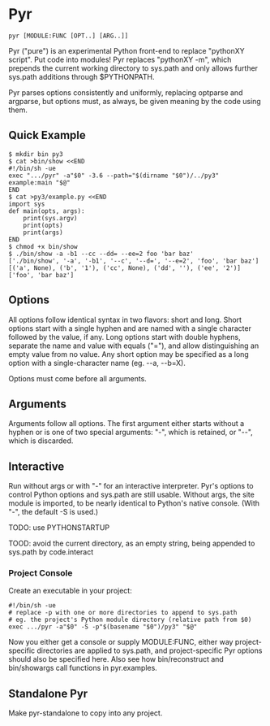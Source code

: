 Pyr
===

    pyr [MODULE:FUNC [OPT..] [ARG..]]

Pyr ("pure") is an experimental Python front-end to replace "pythonXY script".  Put code into modules!  Pyr replaces "pythonXY -m", which prepends the current working directory to sys.path and only allows further sys.path additions through $PYTHONPATH.

Pyr parses options consistently and uniformly, replacing optparse and argparse, but options must, as always, be given meaning by the code using them.

## Quick Example

    $ mkdir bin py3
    $ cat >bin/show <<END
    #!/bin/sh -ue
    exec ".../pyr" -a"$0" -3.6 --path="$(dirname "$0")/../py3" example:main "$@"
    END
    $ cat >py3/example.py <<END
    import sys
    def main(opts, args):
        print(sys.argv)
        print(opts)
        print(args)
    END
    $ chmod +x bin/show
    $ ./bin/show -a -b1 --cc --dd= --ee=2 foo 'bar baz'
    ['./bin/show', '-a', '-b1', '--c', '--d=', '--e=2', 'foo', 'bar baz']
    [('a', None), ('b', '1'), ('cc', None), ('dd', ''), ('ee', '2')]
    ['foo', 'bar baz']

## Options

All options follow identical syntax in two flavors: short and long.  Short options start with a single hyphen and are named with a single character followed by the value, if any.  Long options start with double hyphens, separate the name and value with equals ("="), and allow distinguishing an empty value from no value.  Any short option may be specified as a long option with a single-character name (eg. --a, --b=X).

Options must come before all arguments.

## Arguments

Arguments follow all options.  The first argument either starts without a hyphen or is one of two special arguments: "-", which is retained, or "--", which is discarded.

## Interactive

Run without args or with "-" for an interactive interpreter.  Pyr's options to control Python options and sys.path are still usable.  Without args, the site module is imported, to be nearly identical to Python's native console.  (With "-", the default -S is used.)

TODO: use PYTHONSTARTUP

TOOD: avoid the current directory, as an empty string, being appended to sys.path by code.interact

### Project Console

Create an executable in your project:

    #!/bin/sh -ue
    # replace -p with one or more directories to append to sys.path
    # eg. the project's Python module directory (relative path from $0)
    exec .../pyr -a"$0" -S -p"$(basename "$0")/py3" "$@"

Now you either get a console or supply MODULE:FUNC, either way project-specific directories are applied to sys.path, and project-specific Pyr options should also be specified here.  Also see how bin/reconstruct and bin/showargs call functions in pyr.examples.

## Standalone Pyr

Make pyr-standalone to copy into any project.
